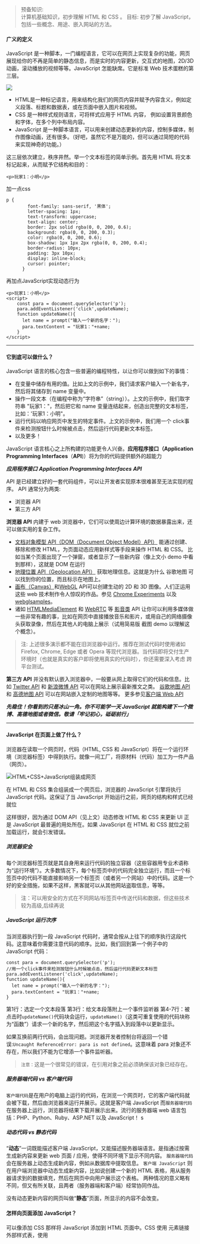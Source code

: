 >预备知识:	   
计算机基础知识，初步理解 HTML 和 CSS 。
目标: 
初步了解 JavaScript，包括一些概念、用途、嵌入网站的方法。


#### 广义的定义
JavaScript 是一种脚本，一门编程语言，它可以在网页上实现复杂的功能，网页展现给你的不再是简单的静态信息，而是实时的内容更新，交互式的地图，2D/3D 动画，滚动播放的视频等等。JavaScript 怎能缺席。它是标准 Web 技术蛋糕的第三层。

![](https://raw.githubusercontent.com/huangtiancai/JavaScript-basic-series/master/imgs/Web%20%E6%8A%80%E6%9C%AF%E8%9B%8B%E7%B3%95%E4%B8%89%E5%B1%82%E5%9B%BE.png)

- HTML是一种标记语言，用来结构化我们的网页内容并赋予内容含义，例如定义段落、标题和数据表，或在页面中嵌入图片和视频。
- CSS 是一种样式规则语言，可将样式应用于 HTML 内容， 例如设置背景颜色和字体，在多个列中布局内容。
- JavaScript 是一种脚本语言，可以用来创建动态更新的内容，控制多媒体，制作图像动画，还有很多。（好吧，虽然它不是万能的，但可以通过简短的代码来实现神奇的功能。）

这三层依次建立，秩序井然。举一个文本标签的简单示例。首先用 HTML 将文本标记起来，从而赋予它结构和目的：
```
<p>玩家1：小明</p>
```
加一点css
```
p {
        font-family: sans-serif, '黑体';
        letter-spacing: 1px;
        text-transform: uppercase;
        text-align: center;
        border: 2px solid rgba(0, 0, 200, 0.6);
        background: rgba(0, 0, 200, 0.3);
        color: rgba(0, 0, 200, 0.6);
        box-shadow: 1px 1px 2px rgba(0, 0, 200, 0.4);
        border-radius: 10px;
        padding: 3px 10px;
        display: inline-block;
        cursor: pointer;
      }
```
再加点JavaScript实现动态行为
```
<p>玩家1：小明</p>
<script>
    const para = document.querySelector('p');
    para.addEventListener('click',updateName);
    function updateName(){
      let name = prompt("输入一个新的名字：");
      para.textContent = "玩家1："+name;
    }
</script>
```
--------------------
#### 它到底可以做什么？
JavaScript 语言的核心包含一些普遍的编程特性，以让你可以做到如下的事情：
- 在变量中储存有用的值。比如上文的示例中，我们请求客户输入一个新名字，然后将其储存到 name 变量中。
- 操作一段文本（在编程中称为“字符串”（string））。上文的示例中，我们取字符串 "玩家1："，然后把它和 name 变量连结起来，创造出完整的文本标签，比如：'玩家1：小明"。
- 运行代码以响应网页中发生的特定事件。上文的示例中，我们用一个 click事件来检测按钮什么时候被点击，然后运行代码更新文本标签。
- 以及更多！

JavaScript 语言核心之上所构建的功能更令人兴奋。**应用程序接口（Application Programming Interfaces**（**API**)）将为你的代码提供额外的超能力

***应用程序接口***
***Application Programming Interfaces***
***API***

API 是已经建立好的一套代码组件，可以让开发者实现原本很难甚至无法实现的程序。
API 通常分为两类:
- 浏览器 API 
- 第三方 API 

**浏览器 API** 内建于 web 浏览器中，它们可以使周边计算环境的数据暴露出来，还可以做实用的复杂工作。
- [文档对象模型 API（DOM（Document Object Model）API）](https://developer.mozilla.org/zh-CN/docs/Web/API/Document_Object_Model) 能通过创建、移除和修改 HTML，为页面动态应用新样式等手段来操作 HTML 和 CSS。
比如当某个页面出现了一个弹窗，或者显示了一些新内容（像上文小 demo 中看到那样），这就是 DOM 在运行
- [地理位置 API（Geolocation API）](https://developer.mozilla.org/zh-CN/docs/Web/API/Geolocation) 获取地理信息。这就是为什么 谷歌地图 可以找到你的位置，而且标示在地图上。
- [画布（Canvas）](https://developer.mozilla.org/zh-CN/docs/Web/API/Canvas_API)和[WebGL](https://developer.mozilla.org/zh-CN/docs/Web/API/WebGL_API) API可以创建生动的 2D 和 3D 图像。人们正运用这些 web 技术制作令人惊叹的作品。参见 [Chrome Experiments](https://www.chromeexperiments.com/webgl) 以及 [webglsamples](http://webglsamples.org/)。
- 诸如 [HTMLMediaElement](https://developer.mozilla.org/zh-CN/docs/Web/API/HTMLMediaElement) 和 [WebRTC](https://developer.mozilla.org/zh-CN/docs/Web/API/WebRTC_API) 等 [影音类](https://developer.mozilla.org/en-US/docs/Web/Guide/Audio_and_video_delivery) API 让你可以利用多媒体做一些非常有趣的事，比如在网页中直接播放音乐和影片，或用自己的网络摄像头获取录像，然后在其他人的电脑上展示（试用简易版 截图 demo 以理解这个概念）。

>注: 上述很多演示都不能在旧浏览器中运行。推荐在测试代码时使用诸如 Firefox, Chrome, Edge 或者 Opera 等现代浏览器。当代码即将交付生产环境时（也就是真实的客户即将使用真实的代码时），你还需要深入考虑 跨平台测试。

**第三方 API** 并没有默认嵌入浏览器中，一般要从网上取得它们的代码和信息。比如
[Twitter API](https://dev.twitter.com/overview/documentation) 和 [新浪微博 API](https://open.weibo.com/) 可以在网站上展示最新推文之类。
[谷歌地图 API](https://developers.google.com/maps/) 和 [高德地图 API](https://lbs.amap.com/) 可以在网站嵌入定制的地图等等。
更多参见[客户端 Web API](https://developer.mozilla.org/zh-CN/docs/Learn/JavaScript/Client-side_web_APIs)


***先稳住！你看到的只是冰山一角。你不可能学一天 JavaScript 就能构建下一个微博、高德地图或者微信。敬请「牢记初心，砥砺前行」***

---
#### JavaScript 在页面上做了什么？
浏览器在读取一个网页时，代码（HTML, CSS 和 JavaScript）将在一个运行环境（浏览器标签）中得到执行。就像一间工厂，将原材料（代码）加工为一件产品（网页）。

![HTML+CSS+JavaScript组装成网页](https://raw.githubusercontent.com/huangtiancai/JavaScript-basic-series/master/imgs/execution.png)

在 HTML 和 CSS 集合组装成一个网页后，浏览器的 JavaScript 引擎将执行 JavaScript 代码。这保证了当 JavaScript 开始运行之前，网页的结构和样式已经就位

这样很好，因为通过 DOM API（见上文）动态修改 HTML 和 CSS 来更新 UI 正是 JavaScript 最普遍的用处所在。如果 JavaScript 在 HTML 和 CSS 就位之前加载运行，就会引发错误。

##### 浏览器安全
每个浏览器标签页就是其自身用来运行代码的独立容器（这些容器用专业术语称为“运行环境”）。大多数情况下，每个标签页中的代码完全独立运行，而且一个标签页中的代码不能直接影响另一个标签页（或者另一个网站）中的代码。这是一个好的安全措施，如果不这样，黑客就可以从其他网站盗取信息，等等。
>注：可以用安全的方式在不同网站/标签页中传送代码和数据，但这些技术较为高级,后续再说

##### JavaScript 运行次序
当浏览器执行到一段 JavaScript 代码时，通常会按从上往下的顺序执行这段代码。这意味着你需要注意代码的顺序。比如，我们回到第一个例子中的 JavaScript 代码：

```javascript{.line-numbers}
const para = document.querySelector('p');
//用一个click事件来检测按钮什么时候被点击，然后运行代码更新文本标签
para.addEventListener('click',updateName);
function updateName(){
  let name = prompt("输入一个新的名字：");
  para.textContent = "玩家1："+name;
}
```
第1行：选定一个文本段落
第3行：给文本段落附上一个事件监听器
第4-7行：被点击时`updateName()`代码块会运行，`updateName()`（这类可重复使用的代码块称为“函数”）请求一个新的名字，然后把这个名字插入到段落中以更新显示。

如果互换前两行代码，会出现问题。浏览器开发者控制台将返回一个错误:`Uncaught ReferenceError: para is not defined`。这意味着 para 对象还不存在，所以我们不能为它增添一个事件监听器。
>`注意：`这是一个很常见的错误，在引用对象之前必须确保该对象已经存在。

##### 服务器端代码 vs 客户端代码
`客户端代码`是在用户的电脑上运行的代码，在浏览一个网页时，它的客户端代码就会被下载，然后由浏览器来运行并展示。这就是客户端 JavaScript
而`服务器端代码`在服务器上运行，浏览器将结果下载并展示出来。流行的服务器端 web 语言包括：PHP、Python、Ruby、ASP.NET 以及 JavaScript！
s

#####  动态代码 vs 静态代码
“**动态**”一词既能描述客户端 JavaScript，又能描述服务器端语言。是指通过按需生成新内容来更新 web 页面 / 应用，使得不同环境下显示不同内容。
`服务器端代码`会在服务器上动态生成新内容，例如从数据库中提取信息。
`客户端 JavaScript` 则在用户端浏览器中动态生成新内容，比如说创建一个新的 HTML 表格，用从服务器请求到的数据填充，然后在网页中向用户展示这个表格。
两种情况的意义略有不同，但又有所关联，且两者（服务器端和客户端）经常协同作战。

没有动态更新内容的网页叫做“**静态**”页面，所显示的内容不会改变。

#### 怎样向页面添加 JavaScript？
可以像添加 CSS 那样将 JavaScript 添加到 HTML 页面中。CSS 使用 <link> 元素链接外部样式表，使用 <style> 元素向 HTML 嵌入内部样式表，JavaScript 这里只需一个元素——<script>。我们来看看它是怎么工作的。

内部 JavaScript






































